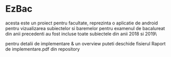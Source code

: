 # EzBac
acesta este un proiect pentru facultate, reprezinta o aplicatie de android pentru vizualizarea subiectelor si baremelor pentru examenul de bacalureat din anii precedenti
au fost incluse toate subiectele din anii 2018 si 2019\

pentru detalii de implementare & un overview puteti deschide fisierul Raport de implementare.pdf din repository

